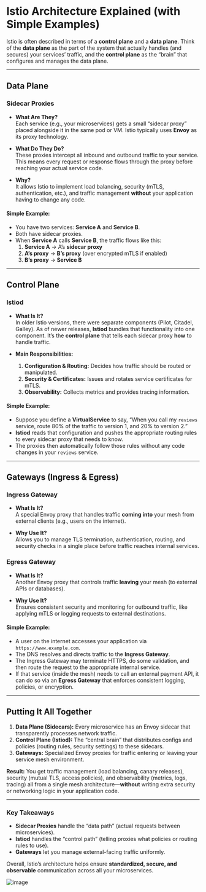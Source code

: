# Istio Architecture Explained (with Simple Examples)

Istio is often described in terms of a **control plane** and a **data plane**. Think of the **data plane** as the part of the system that actually handles (and secures) your services’ traffic, and the **control plane** as the “brain” that configures and manages the data plane.

---

## Data Plane

### Sidecar Proxies
- **What Are They?**  
  Each service (e.g., your microservices) gets a small “sidecar proxy” placed alongside it in the same pod or VM. Istio typically uses **Envoy** as its proxy technology.

- **What Do They Do?**  
  These proxies intercept all inbound and outbound traffic to your service. This means every request or response flows through the proxy before reaching your actual service code.

- **Why?**  
  It allows Istio to implement load balancing, security (mTLS, authentication, etc.), and traffic management **without** your application having to change any code.

#### Simple Example:
- You have two services: **Service A** and **Service B**.  
- Both have sidecar proxies.  
- When **Service A** calls **Service B**, the traffic flows like this:
  1. **Service A** → A’s **sidecar proxy**  
  2. **A’s proxy** → **B’s proxy** (over encrypted mTLS if enabled)  
  3. **B’s proxy** → **Service B**

---

## Control Plane

### Istiod
- **What Is It?**  
  In older Istio versions, there were separate components (Pilot, Citadel, Galley). As of newer releases, **Istiod** bundles that functionality into one component. It’s the **control plane** that tells each sidecar proxy **how** to handle traffic.

- **Main Responsibilities:**  
  1. **Configuration & Routing:** Decides how traffic should be routed or manipulated.  
  2. **Security & Certificates:** Issues and rotates service certificates for mTLS.  
  3. **Observability:** Collects metrics and provides tracing information.

#### Simple Example:
- Suppose you define a **VirtualService** to say, “When you call my `reviews` service, route 80% of the traffic to version 1, and 20% to version 2.”  
- **Istiod** reads that configuration and pushes the appropriate routing rules to every sidecar proxy that needs to know.  
- The proxies then automatically follow those rules without any code changes in your `reviews` service.

---

## Gateways (Ingress & Egress)

### Ingress Gateway
- **What Is It?**  
  A special Envoy proxy that handles traffic **coming into** your mesh from external clients (e.g., users on the internet).

- **Why Use It?**  
  Allows you to manage TLS termination, authentication, routing, and security checks in a single place before traffic reaches internal services.

### Egress Gateway
- **What Is It?**  
  Another Envoy proxy that controls traffic **leaving** your mesh (to external APIs or databases).

- **Why Use It?**  
  Ensures consistent security and monitoring for outbound traffic, like applying mTLS or logging requests to external destinations.

#### Simple Example:
- A user on the internet accesses your application via `https://www.example.com`.  
- The DNS resolves and directs traffic to the **Ingress Gateway**.  
- The Ingress Gateway may terminate HTTPS, do some validation, and then route the request to the appropriate internal service.  
- If that service (inside the mesh) needs to call an external payment API, it can do so via an **Egress Gateway** that enforces consistent logging, policies, or encryption.

---

## Putting It All Together

1. **Data Plane (Sidecars):** Every microservice has an Envoy sidecar that transparently processes network traffic.  
2. **Control Plane (Istiod):** The “central brain” that distributes configs and policies (routing rules, security settings) to these sidecars.  
3. **Gateways:** Specialized Envoy proxies for traffic entering or leaving your service mesh environment.

**Result:** You get traffic management (load balancing, canary releases), security (mutual TLS, access policies), and observability (metrics, logs, tracing) all from a single mesh architecture—**without** writing extra security or networking logic in your application code.

---

### Key Takeaways

- **Sidecar Proxies** handle the “data path” (actual requests between microservices).
- **Istiod** handles the “control path” (telling proxies what policies or routing rules to use).
- **Gateways** let you manage external-facing traffic uniformly.

Overall, Istio’s architecture helps ensure **standardized, secure, and observable** communication across all your microservices.


![image](https://github.com/user-attachments/assets/a84378e3-d298-497d-85d2-6d5889874d67)

